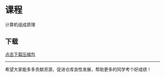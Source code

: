 # 课程

计算机组成原理

## 下载

[点击下载压缩包](https://github.com/Royfor12/CQUT-electronic-information-engineering/tree/main/%E8%AF%BE%E7%A8%8B%E7%9B%AE%E5%BD%95/%E8%AE%A1%E7%AE%97%E6%9C%BA%E7%BB%84%E6%88%90%E5%8E%9F%E7%90%86)

---

希望大家能多多贡献资源，促进仓库良性发展，帮助更多的同学考个好成绩！